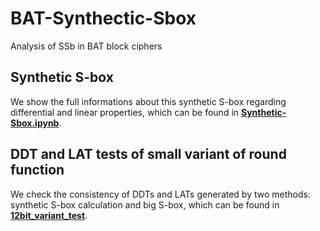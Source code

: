 # BAT-Synthectic-Sbox
Analysis of SSb in BAT block ciphers

## Synthetic S-box
We show the full informations about this synthetic S-box regarding differential and linear properties, which can be found in **[Synthetic-Sbox.ipynb](https://github.com/bat-team/BAT-Synthetic-Sbox/blob/master/Synthetic-Sbox.ipynb)**.

## DDT and LAT tests of small variant of round function
We check the consistency of DDTs and LATs generated by two methods: synthetic S-box calculation and big S-box, which can be found in **[12bit\_variant\_test](https://github.com/bat-team/BAT-Synthetic-Sbox/blob/master/12bit_variant_test)**.
